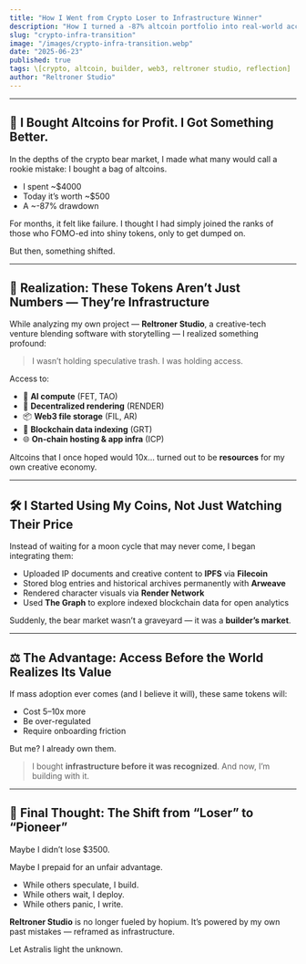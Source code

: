 ```yaml
---
title: "How I Went from Crypto Loser to Infrastructure Winner"
description: "How I turned a -87% altcoin portfolio into real-world access to Web3 infrastructure for Reltroner Studio."
slug: "crypto-infra-transition"
image: "/images/crypto-infra-transition.webp"
date: "2025-06-23"
published: true
tags: \[crypto, altcoin, builder, web3, reltroner studio, reflection]
author: "Reltroner Studio"
---
```


---

## 💸 I Bought Altcoins for Profit. I Got Something Better.

In the depths of the crypto bear market, I made what many would call a rookie mistake: I bought a bag of altcoins.

* I spent \~\$4000
* Today it’s worth \~\$500
* A \~-87% drawdown

For months, it felt like failure. I thought I had simply joined the ranks of those who FOMO-ed into shiny tokens, only to get dumped on.

But then, something shifted.

---

## 🧠 Realization: These Tokens Aren’t Just Numbers — They’re Infrastructure

While analyzing my own project — **Reltroner Studio**, a creative-tech venture blending software with storytelling — I realized something profound:

> I wasn’t holding speculative trash. I was holding access.

Access to:

* 🧠 **AI compute** (FET, TAO)
* 🎨 **Decentralized rendering** (RENDER)
* 📦 **Web3 file storage** (FIL, AR)
* 🔎 **Blockchain data indexing** (GRT)
* 🌐 **On-chain hosting & app infra** (ICP)

Altcoins that I once hoped would 10x… turned out to be **resources** for my own creative economy.

---

## 🛠️ I Started Using My Coins, Not Just Watching Their Price

Instead of waiting for a moon cycle that may never come, I began integrating them:

* Uploaded IP documents and creative content to **IPFS** via **Filecoin**
* Stored blog entries and historical archives permanently with **Arweave**
* Rendered character visuals via **Render Network**
* Used **The Graph** to explore indexed blockchain data for open analytics

Suddenly, the bear market wasn’t a graveyard — it was a **builder’s market**.

---

## ⚖️ The Advantage: Access Before the World Realizes Its Value

If mass adoption ever comes (and I believe it will), these same tokens will:

* Cost 5–10x more
* Be over-regulated
* Require onboarding friction

But me? I already own them.

> I bought **infrastructure before it was recognized**. And now, I’m building with it.

---

## 📌 Final Thought: The Shift from “Loser” to “Pioneer”

Maybe I didn’t lose \$3500.

Maybe I prepaid for an unfair advantage.

* While others speculate, I build.
* While others wait, I deploy.
* While others panic, I write.

**Reltroner Studio** is no longer fueled by hopium. It’s powered by my own past mistakes — reframed as infrastructure.

Let Astralis light the unknown.
